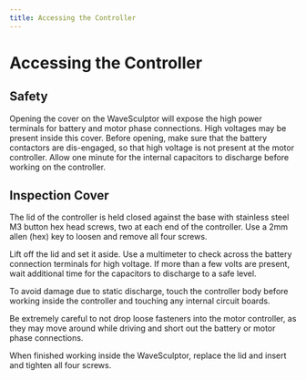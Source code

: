 ```yaml
---
title: Accessing the Controller
---
```


# Accessing the Controller

## Safety

Opening the cover on the WaveSculptor will expose the high power terminals for battery and motor phase connections.  High voltages may be present inside this cover.  Before opening, make sure that the battery contactors are dis-engaged, so that high voltage is not present at the motor controller.  Allow one minute for the internal capacitors to discharge before working on the controller.

## Inspection Cover

The lid of the controller is held closed against the base with stainless steel M3 button hex head screws, two at each end of the controller.  Use a 2mm allen (hex) key to loosen and remove all four screws.

Lift off the lid and set it aside.  Use a multimeter to check across the battery connection terminals for high voltage.  If more than a few volts are present, wait additional time for the capacitors to discharge to a safe level. 

To avoid damage due to static discharge, touch the controller body before working inside the controller and touching any internal circuit boards.

Be extremely careful to not drop loose fasteners into the motor controller, as they may move around while driving and short out the battery or motor phase connections.  

When finished working inside the WaveSculptor, replace the lid and insert and tighten all four screws.
